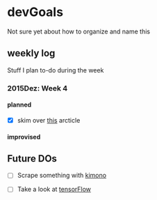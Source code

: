 # devGoals
Not sure yet about how to organize and name this 

## weekly log 
Stuff I plan to-do during the week 
### 2015Dez: Week 4
#### planned
- [x] skim over [this](http://willmcginnis.com/2015/12/20/common-data-pitfalls-for-recurring-machine-learning-systems/) arcticle

#### improvised 

## Future DOs 
- [ ] Scrape something with [kimono](https://www.kimonolabs.com/learn/calling-an-api)  
- [ ] Take a look at [tensorFlow](https://www.tensorflow.org/)

